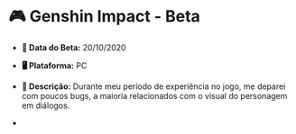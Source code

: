 # 🎮 Genshin Impact - Beta

- **📅 Data do Beta:** 20/10/2020
- **🖥️ Plataforma:** PC

- **📝 Descrição:** Durante meu período de experiência no jogo, me deparei com poucos bugs, a maioria relacionados com o visual do personagem em diálogos.

- 
